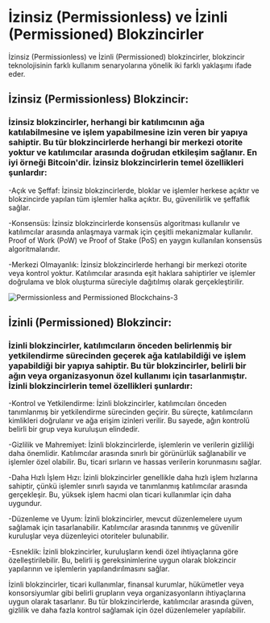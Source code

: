 # 		İzinsiz (Permissionless) ve İzinli (Permissioned) Blokzincirler

İzinsiz (Permissionless) ve İzinli (Permissioned) blokzincirler, blokzincir teknolojisinin farklı kullanım senaryolarına yönelik iki farklı yaklaşımı ifade eder.

## İzinsiz (Permissionless) Blokzincir:
	
### İzinsiz blokzincirler, herhangi bir katılımcının ağa katılabilmesine ve işlem yapabilmesine izin veren bir yapıya sahiptir. Bu tür blokzincirlerde herhangi bir merkezi otorite yoktur ve katılımcılar arasında doğrudan etkileşim sağlanır. En iyi örneği Bitcoin'dir. İzinsiz blokzincirlerin temel özellikleri şunlardır:

-Açık ve Şeffaf: İzinsiz blokzincirlerde, bloklar ve işlemler herkese açıktır ve blokzincirde yapılan tüm işlemler halka açıktır. Bu, güvenilirlik ve şeffaflık sağlar.

-Konsensüs: İzinsiz blokzincirlerde konsensüs algoritması kullanılır ve katılımcılar arasında anlaşmaya varmak için çeşitli mekanizmalar kullanılır. Proof of Work (PoW) ve Proof of Stake (PoS) en yaygın kullanılan konsensüs algoritmalarıdır.

-Merkezi Olmayanlık: İzinsiz blokzincirlerde herhangi bir merkezi otorite veya kontrol yoktur. Katılımcılar arasında eşit haklara sahiptirler ve işlemler doğrulama ve blok oluşturma süreciyle dağıtılmış olarak gerçekleştirilir.

![Permissionless and Permissioned Blockchains-3](https://github.com/umaysafak/Blockchain-Temelleri/assets/83416728/45f420cf-20a9-492c-9616-409ed5ff7f91)

## İzinli (Permissioned) Blokzincir:

### İzinli blokzincirler, katılımcıların önceden belirlenmiş bir yetkilendirme sürecinden geçerek ağa katılabildiği ve işlem yapabildiği bir yapıya sahiptir. Bu tür blokzincirler, belirli bir ağın veya organizasyonun özel kullanımı için tasarlanmıştır. İzinli blokzincirlerin temel özellikleri şunlardır:

-Kontrol ve Yetkilendirme: İzinli blokzincirler, katılımcıları önceden tanımlanmış bir yetkilendirme sürecinden geçirir. Bu süreçte, katılımcıların kimlikleri doğrulanır ve ağa erişim izinleri verilir. Bu sayede, ağın kontrolü belirli bir grup veya kuruluşun elindedir.

-Gizlilik ve Mahremiyet: İzinli blokzincirlerde, işlemlerin ve verilerin gizliliği daha önemlidir. Katılımcılar arasında sınırlı bir görünürlük sağlanabilir ve işlemler özel olabilir. Bu, ticari sırların ve hassas verilerin korunmasını sağlar.

-Daha Hızlı İşlem Hızı: İzinli blokzincirler genellikle daha hızlı işlem hızlarına sahiptir, çünkü işlemler sınırlı sayıda ve tanımlanmış katılımcılar arasında gerçekleşir. Bu, yüksek işlem hacmi olan ticari kullanımlar için daha uygundur.

-Düzenleme ve Uyum: İzinli blokzincirler, mevcut düzenlemelere uyum sağlamak için tasarlanabilir. Katılımcılar arasında tanınmış ve güvenilir kuruluşlar veya düzenleyici otoriteler bulunabilir.

-Esneklik: İzinli blokzincirler, kuruluşların kendi özel ihtiyaçlarına göre özelleştirilebilir. Bu, belirli iş gereksinimlerine uygun olarak blokzincir yapılarının ve işlemlerin yapılandırılmasını sağlar.

İzinli blokzincirler, ticari kullanımlar, finansal kurumlar, hükümetler veya konsorsiyumlar gibi belirli grupların veya organizasyonların ihtiyaçlarına uygun olarak tasarlanır. Bu tür blokzincirlerde, katılımcılar arasında güven, gizlilik ve daha fazla kontrol sağlamak için özel düzenlemeler yapılabilir.
